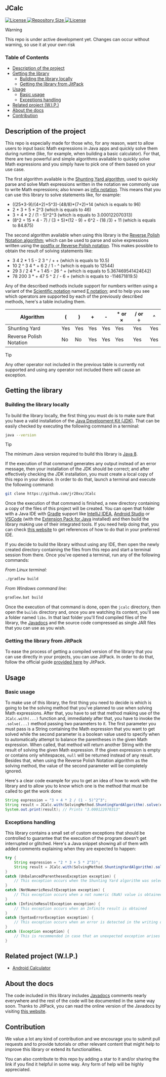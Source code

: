 ## JCalc

<p>
    <a href="https://github.com/jr20xx/JCalc/blob/main/LICENSE">
        <img src="https://img.shields.io/github/license/jr20xx/JCalc?label=License" alt="License">
    </a>
    <a href="https://github.com/jr20xx/JCalc">
        <img src="https://img.shields.io/github/repo-size/jr20xx/JCalc?label=Repository+Size" alt="Repository Size">
    </a>
    <a href="https://jitpack.io/#jr20xx/JCalc">
        <img src="https://jitpack.io/v/jr20xx/JCalc.svg" alt="License">
    </a>
</p>

> [!WARNING]
>
> This repo is under active development yet. Changes can occur without warning, so use it at your own risk

### Table of Contents

- [Description of the project](#description-of-the-project)
- [Getting the library](#getting-the-library)
  - [Building the library locally](#building-the-library-locally)
  - [Getting the library from JitPack](#getting-the-library-from-jitpack)
- [Usage](#usage)
  - [Basic usage](#basic-usage)
  - [Exceptions handling](#exceptions-handling)
- [Related project (W.I.P.)](#related-project-wip)
- [About the docs](#about-the-docs)
- [Contribution](#contribution)

## Description of the project

This repo is especially made for those who, for any reason, want to allow users to input basic Math expressions in Java apps and quickly solve them during runtime (like, for example, when building a basic calculator). For that, there are two powerful and simple algorithms available to quickly solve Math expressions and you simply have to pick one of them based on your use case.

The first algorithm available is the [Shunting Yard algorithm](https://en.wikipedia.org/wiki/Shunting_yard_algorithm), used to quickly parse and solve Math expressions written in the notation we commonly use to write Math expressions; also known as [infix notation](https://en.wikipedia.org/wiki/Infix_notation). This means that you can use this library to solve statements like, for example:

- ((25\*3-9)/(4+2)+5^3)-(48/8)\*(7+2)+14 (which is equals to 96)
- 2 \* 3 + 5 \* 2^3 (which is equals to 46)
- 3 + 4 * 2 / (1 - 5)^2^3 (which is equals to 3.000122070313)
- (8^2 + 15 \* 4 - 7) / (3 + 5)\*(12 - 9) + 6^2 - (18 /3) + 11 (which is equals to 84.875)

The second algorithm available when using this library is the [Reverse Polish Notation algorithm](https://en.wikipedia.org/wiki/Reverse_Polish_notation); which can be used to parse and solve expressions written using the [postfix or Reverse Polish notation](https://en.wikipedia.org/wiki/Reverse_Polish_notation). This makes possible to obtain the result of solving statements like:

- 3 4 2 * 1 5 - 2 3 ^ / + + (which is equals to 10.5)
- 10 2 ^ 3 4 * + 6 2 / 1 - ^ (which is equals to 12544)
- 29 3 / 2 4 * + 1 45 - 26 ^ + (which is equals to 5.367469541424E42)
- 78 200 3 * + 47 5 ^ 2 / - 6 + (which is equals to -114671819.5)

Any of the described methods include support for numbers written using a variant of the [Scientific notation](https://en.wikipedia.org/wiki/Scientific_notation) named [E notation](https://en.wikipedia.org/wiki/Scientific_notation#E_notation); and to help you see which operators are supported by each of the previously described methods, here's a table including them.

| Algorithm | ( | ) | + | - | * or × | / or ÷ | ^ |
|----------|----------|----------|----------|----------|----------|----------|----------|
| Shunting Yard | Yes | Yes | Yes | Yes | Yes | Yes | Yes |
| Reverse Polish Notation | No | No | Yes | Yes | Yes | Yes | Yes |

> [!TIP]
>
> Any other operator not included in the previous table is currently not supported and using any operator not included there will cause an exception.

## Getting the library

### Building the library locally

To build the library locally, the first thing you must do is to make sure that you have a valid installation of the [Java Development Kit (JDK)](https://en.wikipedia.org/wiki/Java_Development_Kit). That can be easily checked by executing the following command in a terminal:

```bash
java --version
```

> [!TIP]
>
> The minimum Java version required to build this library is [Java 8](https://en.m.wikipedia.org/wiki/Java_version_history#Java_8).

If the execution of that command generates any output instead of an error message, then your installation of the JDK should be correct; and after effectively checking the JDK installation, you must create a local copy of this repo in your device. In order to do that, launch a terminal and execute the following command:

```bash
git clone https://github.com/jr20xx/JCalc
```

Once the execution of that command is finished, a new directory containing a copy of the files of this project will be created. You can open that folder with a Java IDE with [Gradle](https://gradle.org/) support like [IntelliJ IDEA](https://www.jetbrains.com/idea/), [Android Studio](https://developer.android.com/studio) or [VSCode](https://code.visualstudio.com/) (with the [Extension Pack for Java](https://marketplace.visualstudio.com/items?itemName=vscjava.vscode-java-pack) installed) and then build the library making use of their integrated tools. If you need help doing that, you can check [this website](https://docs.gradle.org/current/userguide/gradle_ides.html) to get references of how to do that in your preferred IDE.

If you decide to build the library without using any IDE, then open the newly created directory containing the files from this repo and start a terminal session from there. Once you've opened a terminal, run any of the following commands:

*From Linux terminal:*

```bash
./gradlew build
```

*From Windows command line:*

```bash
gradlew.bat build
```

Once the execution of that command is done, open the `jcalc` directory, then open the `builds` directory and, once you are watching its content, you'll see a folder named `libs`. In that last folder you'll find compiled files of the library, the [Javadocs](https://en.wikipedia.org/wiki/Javadoc) and the source code compressed as single JAR files that you can use as you wish.

### Getting the library from JitPack

To ease the process of getting a compiled version of the library that you can use directly in your projects, you can use JitPack. In order to do that, follow the official guide [provided here](https://jitpack.io/#jr20xx/JCalc) by JitPack.

## Usage

### Basic usage

To make use of this library, the first thing you need to decide is which is going to be the solving method that you've planned to use when solving Math expressions. After that, you have to set that method making use of the `JCalc.with(...)` function and, immediately after that, you have to invoke the `.solve(...)` method passing two parameters to it. The first parameter you must pass is a String containing the Math expression that you want to get solved while the second parameter is a boolean value used to specify when to automatically attempt to balance the parentheses in the given Math expression. When called, that method will return another String with the result of solving the given Math expression. If the given expression is empty or contains only whitespaces, `null` will be returned instead of any result. Besides that, when using the Reverse Polish Notation algorithm as the solving method, the value of the second parameter will be completely ignored.

Here's a clear code example for you to get an idea of how to work with the library and to allow you to know which one is the method that must be called to get the work done:

```java
String expression = "3 + 4 * 2 / (1 - 5)^2^3";
String result = JCalc.with(SolvingMethod.ShuntingYardAlgorithm).solve(expression, true);
System.out.print(result); // Prints "3.000122070313"
```

### Exceptions handling

This library contains a small set of custom exceptions that should be controlled to guarantee that the execution of the program doesn't get interrupted or glitched. Here's a Java snippet showing all of them with added comments explaining when they are expected to happen:

```java
try {
    String expression = "2 * 3 + 5 * 2^3)";
    String result = JCalc.with(SolvingMethod.ShuntingYardAlgorithm).solve(expression, true);
}
catch (UnbalancedParenthesesException exception) {
    // This exception occurs when the Shunting Yard algorithm was selected as the solving method, parentheses were not placed correctly and `false` is provided as second parameter
}
catch (NotNumericResultException exception) {
    // This exception occurs when a not numeric (NaN) value is obtained
}
catch (InfiniteResultException exception) {
    // This exception occurs when an Infinite result is obtained
}
catch (SyntaxErrorException exception) {
    // This exception occurs when an error is detected in the writing of the Math expression
}
catch (Exception exception) {
    // This is recommended in case that an unexpected exception arises
}
```

## Related project (W.I.P.)

- [Android Calculator](https://github.com/jr20xx/android-calculator)

## About the docs

The code included in this library includes [Javadocs](https://en.wikipedia.org/wiki/Javadoc) comments nearly everywhere and the rest of the code will be documented in the same way soon. Thanks to JitPack, you can read the online version of the Javadocs by visiting [this website](https://jitpack.io/com/github/jr20xx/JCalc/latest/javadoc/).

## Contribution

We value a lot any kind of contribution and we encourage you to submit pull requests and to provide tutorials or other relevant content that might help to improve this library or extend its functionalities.

You can also contribute to this repo by adding a star to it and/or sharing the link if you find it helpful in some way. Any form of help will be highly appreciated.
